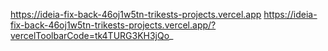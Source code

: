 https://ideia-fix-back-46oj1w5tn-trikests-projects.vercel.app
https://ideia-fix-back-46oj1w5tn-trikests-projects.vercel.app/?vercelToolbarCode=tk4TURG3KH3jQo_
